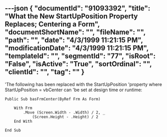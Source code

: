 ---json
{
  "documentId": "91093392",
  "title": "What the New StartUpPosition Property Replaces; Centering a Form",
  "documentShortName": "",
  "fileName": "",
  "path": "",
  "date": "4/3/1999 11:21:15 PM",
  "modificationDate": "4/3/1999 11:21:15 PM",
  "templateId": "",
  "segmentId": "77",
  "isRoot": "False",
  "isActive": "True",
  "sortOrdinal": "",
  "clientId": "",
  "tag": ""
}
---

'The following has been replaced with the StartUpPosition
'property where StartUpPosition = vbCenter can
'be set at design time or runtime:

    Public Sub basFrmCenter(ByRef Frm As Form)

        With Frm
            .Move (Screen.Width - .Width) / 2, _
                (Screen.Height - .Height) / 2
        End With

    End Sub
